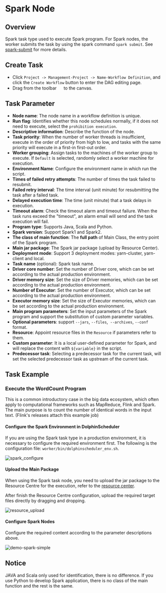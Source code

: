 # Spark Node

## Overview

Spark task type used to execute Spark program. For Spark nodes, the worker submits the task by using the spark command `spark submit`. See [spark-submit](https://spark.apache.org/docs/3.2.1/submitting-applications.html#launching-applications-with-spark-submit) for more details.

## Create Task

- Click `Project -> Management-Project -> Name-Workflow Definition`, and click the `Create Workflow` button to enter the DAG editing page.
- Drag from the toolbar <img src="/img/tasks/icons/spark.png" width="15"/> to the canvas.

## Task Parameter

- **Node name**: The node name in a workflow definition is unique.
- **Run flag**: Identifies whether this node schedules normally, if it does not need to execute, select the `prohibition execution`.
- **Descriptive information**: Describe the function of the node.
- **Task priority**: When the number of worker threads is insufficient, execute in the order of priority from high to low, and tasks with the same priority will execute in a first-in first-out order.
- **Worker grouping**: Assign tasks to the machines of the worker group to execute. If `Default` is selected, randomly select a worker machine for execution.
- **Environment Name**: Configure the environment name in which run the script.
- **Times of failed retry attempts**: The number of times the task failed to resubmit.
- **Failed retry interval**: The time interval (unit minute) for resubmitting the task after a failed task.
- **Delayed execution time**: The time (unit minute) that a task delays in execution.
- **Timeout alarm**: Check the timeout alarm and timeout failure. When the task runs exceed the "timeout", an alarm email will send and the task execution will fail.
- **Program type**: Supports Java, Scala and Python.
- **Spark version**: Support Spark1 and Spark2.
- **The class of main function**: The **full path** of Main Class, the entry point of the Spark program.
- **Main jar package**: The Spark jar package (upload by Resource Center).
- **Deployment mode**: Support 3 deployment modes: yarn-cluster, yarn-client and local. 
- **Task name** (optional): Spark task name.
- **Driver core number**: Set the number of Driver core, which can be set according to the actual production environment.
- **Driver memory size**: Set the size of Driver memories, which can be set according to the actual production environment.
- **Number of Executor**: Set the number of Executor, which can be set according to the actual production environment.
- **Executor memory size**: Set the size of Executor memories, which can be set according to the actual production environment.
- **Main program parameters**: Set the input parameters of the Spark program and support the substitution of custom parameter variables.
- **Optional parameters**: support `--jars`, `--files`,` --archives`, `--conf` format.
- **Resource**: Appoint resource files in the `Resource` if parameters refer to them.
- **Custom parameter**: It is a local user-defined parameter for Spark, and will replace the content with `${variable}` in the script.
- **Predecessor task**: Selecting a predecessor task for the current task, will set the selected predecessor task as upstream of the current task.

## Task Example

### Execute the WordCount Program

This is a common introductory case in the big data ecosystem, which often apply to computational frameworks such as MapReduce, Flink and Spark. The main purpose is to count the number of identical words in the input text. (Flink's releases attach this example job)

#### Configure the Spark Environment in DolphinScheduler

If you are using the Spark task type in a production environment, it is necessary to configure the required environment first. The following is the configuration file: `worker/bin/dolphinscheduler_env.sh`.

![spark_configure](/img/tasks/demo/spark_task01.png)

#### Upload the Main Package

When using the Spark task node, you need to upload the jar package to the Resource Centre for the execution, refer to the [resource center](../resource.md).

After finish the Resource Centre configuration, upload the required target files directly by dragging and dropping.

![resource_upload](/img/tasks/demo/upload_jar.png)

#### Configure Spark Nodes

Configure the required content according to the parameter descriptions above.

![demo-spark-simple](/img/tasks/demo/spark_task02.png)

## Notice

JAVA and Scala only used for identification, there is no difference. If you use Python to develop Spark application, there is no class of the main function and the rest is the same.
